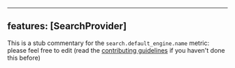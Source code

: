 
---
features: [SearchProvider]
---

This is a stub commentary for the `search.default_engine.name` metric: please feel free to edit (read the
[contributing guidelines](https://github.com/mozilla/glean-annotations/blob/main/CONTRIBUTING.md)
if you haven't done this before)
